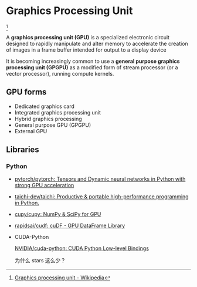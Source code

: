 # Graphics Processing Unit
[^wiki]

A **graphics processing unit (GPU)** is a specialized electronic circuit designed to rapidly manipulate and alter memory to accelerate the creation of images in a frame buffer intended for output to a display device

It is becoming increasingly common to use a **general purpose graphics processing unit (GPGPU)** as a modified form of stream processor (or a vector processor), running compute kernels.

[^wiki]: [Graphics processing unit - Wikipedia](https://en.wikipedia.org/wiki/Graphics_processing_unit)

## GPU forms
- Dedicated graphics card
- Integrated graphics processing unit
- Hybrid graphics processing
- General purpose GPU (GPGPU)
- External GPU

## Libraries
### Python
- [pytorch/pytorch: Tensors and Dynamic neural networks in Python with strong GPU acceleration](https://github.com/pytorch/pytorch)

- [taichi-dev/taichi: Productive & portable high-performance programming in Python.](https://github.com/taichi-dev/taichi)

- [cupy/cupy: NumPy & SciPy for GPU](https://github.com/cupy/cupy)

- [rapidsai/cudf: cuDF - GPU DataFrame Library](https://github.com/rapidsai/cudf)

- CUDA-Python

  [NVIDIA/cuda-python: CUDA Python Low-level Bindings](https://github.com/nvidia/cuda-python)

  为什么 stars 这么少？